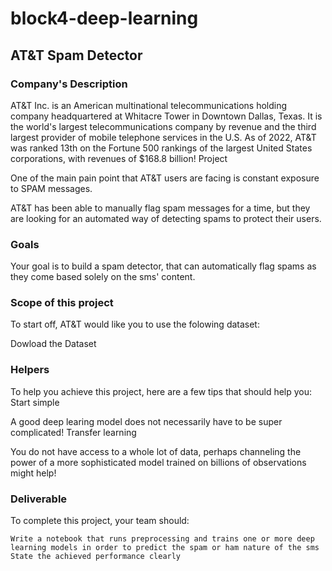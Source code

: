 # block4-deep-learning

## AT&T Spam Detector

### Company's Description

AT&T Inc. is an American multinational telecommunications holding company headquartered at Whitacre Tower in Downtown Dallas, Texas. It is the world's largest telecommunications company by revenue and the third largest provider of mobile telephone services in the U.S. As of 2022, AT&T was ranked 13th on the Fortune 500 rankings of the largest United States corporations, with revenues of $168.8 billion!
Project

One of the main pain point that AT&T users are facing is constant exposure to SPAM messages.

AT&T has been able to manually flag spam messages for a time, but they are looking for an automated way of detecting spams to protect their users.

### Goals

Your goal is to build a spam detector, that can automatically flag spams as they come based solely on the sms' content.

### Scope of this project

To start off, AT&T would like you to use the folowing dataset:

Dowload the Dataset

### Helpers

To help you achieve this project, here are a few tips that should help you:
Start simple

A good deep learing model does not necessarily have to be super complicated!
Transfer learning

You do not have access to a whole lot of data, perhaps channeling the power of a more sophisticated model trained on billions of observations might help!

### Deliverable

To complete this project, your team should:

    Write a notebook that runs preprocessing and trains one or more deep learning models in order to predict the spam or ham nature of the sms
    State the achieved performance clearly

